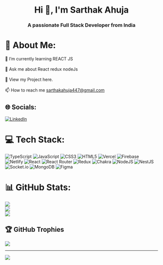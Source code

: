 <img src="https://imgs.search.brave.com/KeQgwl_O-CLzNs9uLw65vmeFnnRCcoG2wGeZz9PUWc4/rs:fit:1200:250:1/g:ce/aHR0cHM6Ly90aHVt/YnMuZ2Z5Y2F0LmNv/bS9CZXR0ZXJIYW5k/bWFkZUd1bGwtc2l6/ZV9yZXN0cmljdGVk/LmdpZg.gif" alt="">
<h1 align="center">Hi 👋, I'm Sarthak Ahuja</h1>
<h3 align="center">A passionate Full Stack Developer from India</h3>



# 💫 About Me:
🌱 I’m currently learning REACT JS<br><br>💬 Ask me about React redux nodeJs<br><br>📝 View my Project here.<br><br>📫 How to reach me sarthakahuja447@gmail.com


## 🌐 Socials:
[![LinkedIn](https://img.shields.io/badge/LinkedIn-%230077B5.svg?logo=linkedin&logoColor=white)](https://www.linkedin.com/in/sarthakahuja-dev/) 

# 💻 Tech Stack:
![TypeScript](https://img.shields.io/badge/typescript-%23007ACC.svg?style=for-the-badge&logo=typescript&logoColor=white) ![JavaScript](https://img.shields.io/badge/javascript-%23323330.svg?style=for-the-badge&logo=javascript&logoColor=%23F7DF1E) ![CSS3](https://img.shields.io/badge/css3-%231572B6.svg?style=for-the-badge&logo=css3&logoColor=white) ![HTML5](https://img.shields.io/badge/html5-%23E34F26.svg?style=for-the-badge&logo=html5&logoColor=white) ![Vercel](https://img.shields.io/badge/vercel-%23000000.svg?style=for-the-badge&logo=vercel&logoColor=white) ![Firebase](https://img.shields.io/badge/firebase-%23039BE5.svg?style=for-the-badge&logo=firebase) ![Netlify](https://img.shields.io/badge/netlify-%23000000.svg?style=for-the-badge&logo=netlify&logoColor=#00C7B7) ![React](https://img.shields.io/badge/react-%2320232a.svg?style=for-the-badge&logo=react&logoColor=%2361DAFB) ![React Router](https://img.shields.io/badge/React_Router-CA4245?style=for-the-badge&logo=react-router&logoColor=white) ![Redux](https://img.shields.io/badge/redux-%23593d88.svg?style=for-the-badge&logo=redux&logoColor=white) ![Chakra](https://img.shields.io/badge/chakra-%234ED1C5.svg?style=for-the-badge&logo=chakraui&logoColor=white) ![NodeJS](https://img.shields.io/badge/node.js-6DA55F?style=for-the-badge&logo=node.js&logoColor=white) ![NestJS](https://img.shields.io/badge/nestjs-%23E0234E.svg?style=for-the-badge&logo=nestjs&logoColor=white) ![Socket.io](https://img.shields.io/badge/Socket.io-black?style=for-the-badge&logo=socket.io&badgeColor=010101) ![MongoDB](https://img.shields.io/badge/MongoDB-%234ea94b.svg?style=for-the-badge&logo=mongodb&logoColor=white) 	![Figma](https://img.shields.io/badge/figma-%23F24E1E.svg?style=for-the-badge&logo=figma&logoColor=white)
# 📊 GitHub Stats:
 ![](https://github-readme-stats.vercel.app/api?username=0x-Sarthak&theme=highcontrast&hide_border=false&include_all_commits=true&count_private=true)<br/>
 ![](https://github-readme-streak-stats.herokuapp.com/?user=0x-Sarthak&theme=highcontrast&hide_border=false)<br/>
 ![](https://github-readme-stats.vercel.app/api/top-langs/?username=0x-Sarthak&theme=highcontrast&hide_border=false&include_all_commits=true&count_private=true&layout=compact)

## 🏆 GitHub Trophies
![](https://github-profile-trophy.vercel.app/?username=0x-Sarthak&theme=tokyonight&no-frame=true&no-bg=true&margin-w=60)

---
[![](https://visitcount.itsvg.in/api?id=0x-Sarthak&icon=0&color=0)](https://visitcount.itsvg.in)

<!-- Proudly created with GPRM ( https://gprm.itsvg.in ) -->
